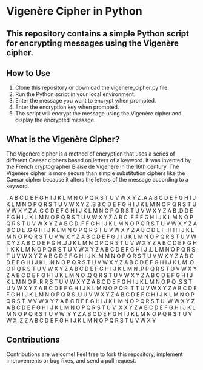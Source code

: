 # Vigenère Cipher in Python
## This repository contains a simple Python script for encrypting messages using the Vigenère cipher.

## How to Use
1. Clone this repository or download the vigenere_cipher.py file.
2. Run the Python script in your local environment.
3. Enter the message you want to encrypt when prompted.
4. Enter the encryption key when prompted.
5. The script will encrypt the message using the Vigenère cipher and display the encrypted message.

## What is the Vigenère Cipher?
The Vigenère cipher is a method of encryption that uses a series of different Caesar ciphers based on letters of a keyword. It was invented by the French cryptographer Blaise de Vigenère in the 16th century. The Vigenère cipher is more secure than simple substitution ciphers like the Caesar cipher because it alters the letters of the message according to a keyword.

.   A B C D E F G H I J K L M N O P Q R S T U V W X Y Z
.A  A B C D E F G H I J K L M N O P Q R S T U V W X Y Z
.B  B C D E F G H I J K L M N O P Q R S T U V W X Y Z A
.C  C D E F G H I J K L M N O P Q R S T U V W X Y Z A B
.D  D E F G H I J K L M N O P Q R S T U V W X Y Z A B C
.E  E F G H I J K L M N O P Q R S T U V W X Y Z A B C D
.F  F G H I J K L M N O P Q R S T U V W X Y Z A B C D E
.G  G H I J K L M N O P Q R S T U V W X Y Z A B C D E F
.H  H I J K L M N O P Q R S T U V W X Y Z A B C D E F G
.I  I J K L M N O P Q R S T U V W X Y Z A B C D E F G H
.J  J K L M N O P Q R S T U V W X Y Z A B C D E F G H I
.K  K L M N O P Q R S T U V W X Y Z A B C D E F G H I J
.L  L M N O P Q R S T U V W X Y Z A B C D E F G H I J K
.M  M N O P Q R S T U V W X Y Z A B C D E F G H I J K L
.N  N O P Q R S T U V W X Y Z A B C D E F G H I J K L M
.O  O P Q R S T U V W X Y Z A B C D E F G H I J K L M N
.P  P Q R S T U V W X Y Z A B C D E F G H I J K L M N O
.Q  Q R S T U V W X Y Z A B C D E F G H I J K L M N O P
.R  R S T U V W X Y Z A B C D E F G H I J K L M N O P Q
.S  S T U V W X Y Z A B C D E F G H I J K L M N O P Q R
.T  T U V W X Y Z A B C D E F G H I J K L M N O P Q R S
.U  U V W X Y Z A B C D E F G H I J K L M N O P Q R S T
.V  V W X Y Z A B C D E F G H I J K L M N O P Q R S T U
.W  W X Y Z A B C D E F G H I J K L M N O P Q R S T U V
.X  X Y Z A B C D E F G H I J K L M N O P Q R S T U V W
.Y  Y Z A B C D E F G H I J K L M N O P Q R S T U V W X
.Z  Z A B C D E F G H I J K L M N O P Q R S T U V W X Y


## Contributions
Contributions are welcome! Feel free to fork this repository, implement improvements or bug fixes, and send a pull request.

